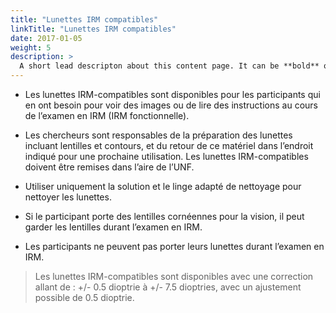 ```yaml
---
title: "Lunettes IRM compatibles"
linkTitle: "Lunettes IRM compatibles"
date: 2017-01-05
weight: 5
description: >
  A short lead descripton about this content page. It can be **bold** or _italic_ and can be split over multiple paragraphs.
---
```


* Les lunettes IRM-compatibles sont disponibles pour les participants qui en ont besoin pour voir des images ou de lire des instructions au cours de l’examen en IRM (IRM fonctionnelle).

* Les chercheurs sont responsables de la préparation des lunettes incluant lentilles et contours, et du retour de ce matériel dans l’endroit indiqué pour une prochaine utilisation. Les lunettes IRM-compatibles doivent être remises dans l’aire de l’UNF.

* Utiliser uniquement la solution et le linge adapté de nettoyage pour nettoyer les lunettes.

* Si le participant porte des lentilles cornéennes pour la vision, il peut garder les lentilles durant l’examen en IRM.

* Les participants ne peuvent pas porter leurs lunettes durant l’examen en IRM.

> Les lunettes IRM-compatibles sont disponibles avec une correction allant de : +/- 0.5 dioptrie à +/- 7.5 dioptries, avec un ajustement possible de 0.5 dioptrie. 
